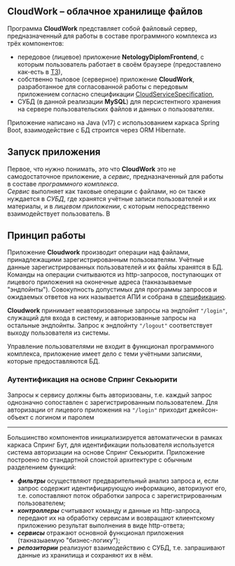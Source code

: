 ## CloudWork – облачное хранилище файлов

Программа **CloudWork** представляет собой файловый сервер, предназначенный для работы в составе программного комплекса из трёх компонентов: 
* передовое (лицевое) приложение **NetologyDiplomFrontend**, с которым пользователь работает в своём браузере (предоставлено как-есть в [ТЗ](./TT.md)),
* собственно тыловое (серверное) приложение **CloudWork**, разработанное для согласованной работы с передовым приложением согласно спецификации [CloudServiceSpecification](./CloudServiceSpecification.yaml),
* СУБД (в данной реализации **MySQL**) для персистентного хранения на сервере пользовательских файлов и данных о пользователях.
    

Приложение написано на Java (v17) с использованием каркаса Spring Boot, взаимодействие с БД строится через ORM Hibernate.

## Запуск приложения
Первое, что нужно понимать, это что **CloudWork** это не самодостаточное приложение, а _сервис_, предназначенный для работы в составе _программного комплекса_.  
_Сервис_ выполняет как таковые операции с файлами, но он также нуждается в _СУБД_, где хранятся учётные записи пользователей и их материалы, и в _лицевом приложении_, с которым непосредственно взаимодействует пользователь.
В 

## Принцип работы
Приложение **Cloudwork** производит операции над файлами, принадлежащими зарегистрированным пользователям. Учётные данные зарегистрированных пользователей и их файлы хранятся в БД. Команды на операции считываются из http-запросов, поступающих от лицевого приложения на оконечные адреса (такназываемые "эндпойнты"). Совокупность допустимых для программы запросов и ожидаемых ответов на них называется АПИ и собрана в [спецификацию](./CloudServiceSpecification.yaml).

**Cloudwork** принимает неавторизованные запросы на эндпойнт `"/login"`, служащий для входа в систему, и авторизованные запросы на остальные эндпойнты. Запрос к эндпойнту `"/logout"` соответствует выходу пользователя из системы.

Управление пользователями не входит в функционал программного комплекса, приложение имеет дело с теми учётными записями, которые предоставляются БД. 


### Аутентификация на основе Спринг Секьюрити
Запросы к сервису должны быть авторизованы, т.е. каждый запрос однозначно сопоставлен с зарегистрированным пользователем. Для авторизации от лицевого приложения на `"/login"` приходит джейсон-объект с логином и паролем


___

Большинство компонентов инициализируется автоматически в рамках каркаса Спринг Бут, для идентификации пользователя используется система авторизации на основе Спринг Секьюрити.
Приложение построено по стандартной слоистой архитектуре с обычным разделением функций:
* _**фильтры**_ осуществляют предварительный анализ запроса и, если запрос содержит идентифицирующую информацию, авторизуют его, т.е. сопоставляют поток обработки запроса с зарегистрированным пользователем;
* _**контроллеры**_ считывают команду и данные из http-запроса, передают их на обработку сервисам и возвращают клиентскому приложению результат выполнения в виде http-ответа;
* _**сервисы**_ отражают основной функционал приложения (такназыаемую "бизнес-логику");
* _**репозитории**_ реализуют взаимодействию с СУБД, т.е. запрашивают данные из хранилища и сохраняют их в нём.
